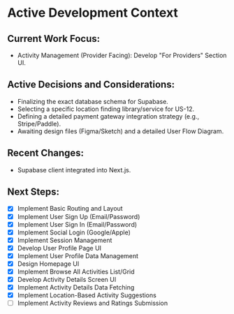 # Active Development Context

## Current Work Focus:
*   Activity Management (Provider Facing): Develop "For Providers" Section UI.

## Active Decisions and Considerations:
*   Finalizing the exact database schema for Supabase.
*   Selecting a specific location finding library/service for US-12.
*   Defining a detailed payment gateway integration strategy (e.g., Stripe/Paddle).
*   Awaiting design files (Figma/Sketch) and a detailed User Flow Diagram.

## Recent Changes:
*   Supabase client integrated into Next.js.

## Next Steps:
*   [x] Implement Basic Routing and Layout
*   [x] Implement User Sign Up (Email/Password)
*   [x] Implement User Sign In (Email/Password)
*   [x] Implement Social Login (Google/Apple)
*   [x] Implement Session Management
*   [x] Develop User Profile Page UI
*   [x] Implement User Profile Data Management
*   [x] Design Homepage UI
*   [x] Implement Browse All Activities List/Grid
*   [x] Develop Activity Details Screen UI
*   [x] Implement Activity Details Data Fetching
*   [x] Implement Location-Based Activity Suggestions
*   [ ] Implement Activity Reviews and Ratings Submission
